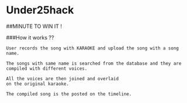 # Under25hack

##MINUTE TO WIN IT !

###How it works ??


    User records the song with KARAOKE and upload the song with a song name.

    The songs with same name is searched from the database and they are compiled with different voices.

    All the voices are then joined and overlaid
    on the original karaoke.

    The compiled song is the posted on the timeline.
